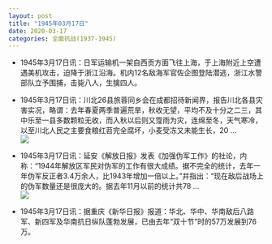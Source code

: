 ```yaml
---
layout: post
title: "1945年03月17日"
date: 2020-03-17
categories: 全面抗战(1937-1945)
---
```


<meta name="referrer" content="no-referrer" />

- 1945年3月17日讯：日军运输机一架自西贡方面飞往上海，于上海附近上空遭遇美机攻击，迫降于浙江沿海。机内12名敌海军官佐企图登陆潜逃，浙江水警部队立予围捕，击毙八人，生擒四人。 

- 1945年3月17日讯：川北26县旅蓉同乡会在成都招待新闻界，报告川北各县灾害实况，略谓：去年春夏两季普遍荒旱，秋收无望，平均不及十分之二三，其中乐至一县多数颗粒无收，而入秋以后则又霪雨为灾，连绵至冬，天气寒冷，以至川北人民之主要食粮红苕完全腐坏，小麦受冻又未能生长，20 ... <br/><img src="https://wx4.sinaimg.cn/large/aca367d8ly1gcx2wvfaw4j20c8090mx7.jpg" />

- 1945年3月17日讯：延安《解放日报》发表《加强伪军工作》的社论，内称：“1944年解放区军民对伪军的工作有很大成绩。据不完全的统计，去年一年伪军反正者3.4万余人，比1943年增加一倍以上。”并指出：“现在敌后战场上的伪军数量还是很庞大的。据去年11月以前的统计共78 ... <br/><img src="https://wx3.sinaimg.cn/large/aca367d8ly1gcwsi5b8jyj20c80ay0sw.jpg" />

- 1945年3月17日讯：据重庆《新华日报》报道：华北、华中、华南敌后八路军、新四军及华南抗日纵队蓬勃发展，已由去年“双十节”时的57万发展到76万。 

